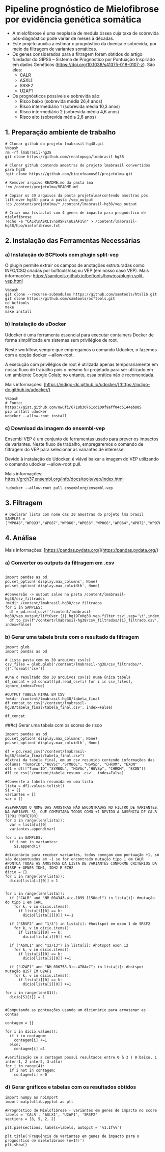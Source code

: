# Pipeline prognóstico de Mielofibrose por evidência genética somática
- A mielofibrose é uma neoplasia de medula óssea cuja taxa de sobrevida pós-diagnóstico pode variar de meses à décadas.
- Este projeto auxilia a estimar o prognóstico da doença e sobrevida, por meio da filtragem de variantes somáticas.
- Os genes considerados para a filtragem foram obtidos do artigo fundador do GIPSS – Sistema de Prognóstico por Pontuação Inspirado em dados Genéticos (https://doi.org/10.1038/s41375-018-0107-z). São eles:
  - CALR
  - ASXL1
  - SRSF2
  - U2AF1
- Os prognósticos possíveis e sobrevida são:
  - Risco baixo (sobrevida média 26,4 anos)
  - Risco intermediário 1 (sobrevida média 10,3 anos)
  - Risco intermediário 2 (sobrevida média 4,6 anos)
  - Risco alto (sobrevida média 2,6 anos)
 
## 1. Preparação ambiente de trabalho
```
# Clonar github do projeto lmabrasil-hg48.git
%%bash
rm -rf lmabrasil-hg38
git clone https://github.com/renatopuga/lmabrasil-hg38
```
```
# Clonar github contendo amostras do projeto lmabrasil convertidos para hg38
!git clone https://github.com/bioinfoamos01/projetolma.git
```
```
# Remover arquivo README.md da pasta lma
!rm /content/projetolma/README.md
```

```
# Copiar os 30 arquivos da pasta projetolma(contendo amostras pós lift-over hg38) para a pasta /vep_output
!cp /content/projetolma/* /content/lmabrasil-hg38/vep_output
```

```
# Criar uma lista.txt com 4 genes de impacto para prognóstico de mielofibrose
!echo -e "CALR\nASXL1\nSRSF2\nU2AF1\n" > /content/lmabrasil-hg38/hpo/mielofibrose.txt
```

## 2. Instalação das Ferramentas Necessárias
### a) Instalação do BCFtools com plugin split-vep
O plugin permite extrair os campos de anotações estruturadas como INFO/CSQ criadas por bcftools/csq ou VEP (em nosso caso VEP).
Mais informações: https://samtools.github.io/bcftools/howtos/plugin.split-vep.html

```
%%bash
git clone --recurse-submodules https://github.com/samtools/htslib.git
git clone https://github.com/samtools/bcftools.git
cd bcftools
make
make install
```

### b) Instalação do uDocker

Udocker é uma ferramenta essencial para executar containers Docker de forma simplificada em sistemas sem privilégios de root.

Neste workflow, sempre que empregamos o comando Udocker, o fazemos com a opção docker --allow-root.

A execução com privilégios de root é utilizada apenas temporariamente em nosso fluxo de trabalho pois o mesmo foi projetado para ser utilizado em um ambiente Google Colab; no entanto, essa prática não é recomendada.

Mais informações: [https://indigo-dc.github.io/udocker/](https://indigo-dc.github.io/udocker/)

```
%%bash
# Fonte: https://gist.github.com/mwufi/6718b30761cd109f9aff04c5144eb885
pip install udocker
udocker --allow-root install
```

### c) Download da imagem do ensembl-vep
Ensembl VEP é um conjunto de ferramentas usado para prever os impactos de variantes. Neste fluxo de trabalho, empregaremos o comando de filtragem do VEP para selecionar as variantes de interesse.

Devido à instalação do Udocker, é viável baixar a imagem do VEP utilizando o comando udocker --allow-root pull.

Mais informações: https://grch37.ensembl.org/info/docs/tools/vep/index.html

```
!udocker --allow-root pull ensemblorg/ensembl-vep
```

## 3. Filtragem
```
# Declarar lista com nome das 30 amostras do projeto lma brasil
SAMPLES = ["WP048","WP093","WP087","WP060","WP056","WP066","WP064","WP072","WP078","WP285","WP280","WP274","WP276","WP270","WP216","WP306","WP297","WP291","WP295","WP204","WP160","WP164","WP162","WP212","WP170","WP196","WP180","WP188","WP140","WP126"]
```

## **4. Análise**
Mais informações:  [https://pandas.pydata.org/](https://pandas.pydata.org/)

### a) Converter os outputs da filtragem em .csv

```

import pandas as pd
pd.set_option('display.max_columns', None)
pd.set_option('display.max_colwidth', None)

#Conversão -> output salvo na pasta /content/lmabrasil-hg38/csv_filtrados
!mkdir /content/lmabrasil-hg38/csv_filtrados
for i in SAMPLES:
  df = pd.read_csv(f'/content/lmabrasil-hg38/vep_output/liftOver_{i}_hg19ToHg38.vep.filter.tsv',sep='\t',index_col=False)
  df.to_csv(f'/content/lmabrasil-hg38/csv_filtrados/{i}_filtrado.csv', index=False)
```
### b) Gerar uma tabela bruta com o resultado da filtragem

```
import glob
import pandas as pd

# Lista pasta com os 30 arquivos csv(s)
csv_files = glob.glob('/content/lmabrasil-hg38/csv_filtrados/*.{}'.format('csv'))

#Une o resultado dos 30 arquivos csv(s) numa única tabela
df_concat = pd.concat([pd.read_csv(i) for i in csv_files], ignore_index=True)

#OUTPUT TABELA FINAL EM CSV
!mkdir /content/lmabrasil-hg38/tabela_final
df_concat.to_csv('/content/lmabrasil-hg38/tabela_final/tabela_final.csv', index=False)

df_concat
```
###c) Gerar uma tabela com os scores de risco

```
import pandas as pd
pd.set_option('display.max_columns', None)
pd.set_option('display.max_colwidth', None)

df = pd.read_csv("/content/lmabrasil-hg38/tabela_final/tabela_final.csv")
#Extrai da tabela_final, em um csv resumido contendo informações das colunas "TumorID","HGVSc","SYMBOL", "HGVSp", "CHROM", "EXON"
df1 = df[["TumorID","SYMBOL", "HGVSc","HGVSp", "CHROM", "EXON"]]
df1.to_csv('/content/tabela_resumo_.csv', index=False)

#Converte a tabela resumida em uma lista
lista = df1.values.tolist()
S1 = []
variantes = []
var = []

#SEPARANDO O NOME DAS AMOSTRAS NÃO ENCONTRADAS NO FILTRO DE VARIANTES, NA VARIÁVEL S1, QUE COMPUTARÁ TODOS COMO +1 DEVIDO A AUSÊNCIA DE CALR TIPO1 PROTETOR)
for x in range(len(lista)):
  var = lista[x][0]
  variantes.append(var)

for i in SAMPLES:
  if i not in variantes:
    S1.append(i)

#dicionário para receber variantes, todos começam com pontuação +1, só são despontuados em -1 se for encontrado mutação tipo 1 em CALR
#PONTUA TODAS AS AMOSTRAS DA LISTA DE VARIANTES CONFORME CRITÉRIOS DA GISSP + GENES IDH1, IDH2 E EZH2
dicio = {}
for i in range(len(lista)):
  dicio[lista[i][0]] = 1


for i in range(len(lista)):
  if ("CALR" and "NM_004343.4:c.1099_1150del") in lista[i]: #mutação do tipo 1 em CARL
    for k, v in dicio.items():
      if lista[i][0] == k:
        dicio[lista[i][0]] +=-1

  if ("SRSF2" and "1/3") in lista[i]: #hostspot em exon 1 de SRSF2
    for k, v in dicio.items():
      if lista[i][0] == k:
        dicio[lista[i][0]] +=1

  if ("ASXL1" and "12/13") in lista[i]: #hotspot exon 12
    for k, v in dicio.items():
      if lista[i][0] == k:
        dicio[lista[i][0]] +=1

  if ("U2AF1" and "NM_006758.3:c.470A>C") in lista[i]: #hotspot mutação Q157 EM U2AF1
    for k, v in dicio.items():
      if lista[i][0] == k:
        dicio[lista[i][0]] +=1

for i in range(len(S1)):
  dicio[S1[i]] = 1


#Computando as pontuações usando um dicionário para armazenar as contas

contagem = {}

for i in dicio.values():
  if i in contagem:
    contagem[i] +=1
  else:
    contagem[i] =1

#verificação se a contagem possui resultados entre 0 à 3 ( 0 baixo, 1 inter-1, 2 inter2, 3-alto)
for i in range(4):
  if i not in contagem:
    contagem[i] = 0

```

### d) Gerar gráficos e tabelas com os resultados obtidos
```
import numpy as npimport
import matplotlib.pyplot as plt

#Prognóstico de Mielofibrose - variantes em genes de impacto no score
labels = 'CALR', 'ASLX1', 'U2AF1', 'SRSF2'
sections = [8, 5, 2, 2]

plt.pie(sections, labels=labels, autopct = '%1.1f%%')

plt.title('Frequência de variantes em genes de impacto para o prognóstico de mielofibrose (n=14)')
plt.show()
```

